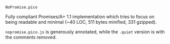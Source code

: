 `NoPromise.pico`

Fully compliant Promises/A+ 1.1 implementation which tries to focus on being
readable and minimal (~40 LOC, 511 bytes minified, 331 gzipped).

`nopromise.pico.js` is generously annotated, while the `.quiet` version is
with the comments removed.
